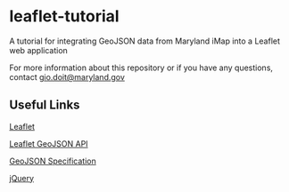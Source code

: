 leaflet-tutorial
================

A tutorial for integrating GeoJSON data from Maryland iMap into a Leaflet web application

For more information about this repository or if you have any questions, contact gio.doit@maryland.gov

Useful Links
---

[Leaflet](http://leafletjs.com/)

[Leaflet GeoJSON API](http://leafletjs.com/reference.html#geojson)

[GeoJSON Specification](http://geojson.org/geojson-spec.html)

[jQuery](http://jquery.com/)
